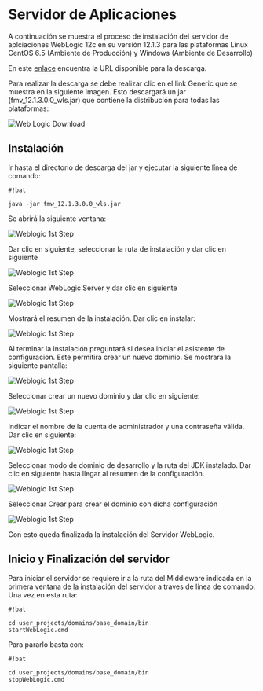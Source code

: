 # Servidor de Aplicaciones
A continuación se muestra el proceso de instalación del servidor de aplciaciones WebLogic 12c en su versión 12.1.3 para las plataformas Linux CentOS 6.5 (Ambiente de Producción) y Windows (Ambiente de Desarrollo)

En este [enlace](../install.md) encuentra la URL disponible para la descarga.

Para realizar la descarga se debe realizar clic en el link Generic que se muestra en la siguiente imagen. Esto descargará un jar (fmv_12.1.3.0.0_wls.jar) que contiene la distribución para todas las plataformas:

![Web Logic Download](img/WebLogic.png)
 
## Instalación

Ir hasta el directorio de descarga del jar y ejecutar la siguiente línea de comando:
```
#!bat

java -jar fmw_12.1.3.0.0_wls.jar
```
Se abrirá la siguiente ventana:

![Weblogic 1st Step](img/wl_1stp.png)

Dar clic en siguiente, seleccionar la ruta de instalación y dar clic en siguiente

![Weblogic 1st Step](img/wl_2stp.png)

Seleccionar WebLogic Server y dar clic en siguiente

![Weblogic 1st Step](img/wl_3stp.png)

Mostrará el resumen de la instalación. Dar clic en instalar:

![Weblogic 1st Step](img/wl_4stp.png)

Al terminar la instalación preguntará si desea iniciar el asistente de configuracion. Este permitira crear un nuevo dominio. Se mostrara la siguiente pantalla:

![Weblogic 1st Step](img/wl_5stp.png)

Seleccionar crear un nuevo dominio y dar clic en siguiente:

![Weblogic 1st Step](img/wl_6stp.png)

Indicar el nombre de la cuenta de administrador y una contraseña válida. Dar clic en siguiente:

![Weblogic 1st Step](img/wl_7stp.png)

Seleccionar modo de dominio de desarrollo y la ruta del JDK instalado. Dar clic en siguiente hasta llegar al resumen de la configuración.

![Weblogic 1st Step](img/wl_8stp.png)

Seleccionar Crear para crear el dominio con dicha configuración

![Weblogic 1st Step](img/wl_9stp.png)

Con esto queda finalizada la instalación del Servidor WebLogic. 

## Inicio y Finalización del servidor

Para iniciar el servidor se requiere ir a la ruta del Middleware indicada en la primera ventana de la instalación del servidor a traves de línea de comando.
Una vez en esta ruta:

```
#!bat

cd user_projects/domains/base_domain/bin
startWebLogic.cmd

```

Para pararlo basta con:

```
#!bat

cd user_projects/domains/base_domain/bin
stopWebLogic.cmd

```